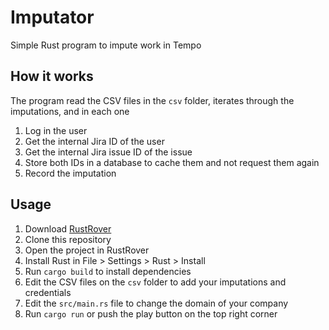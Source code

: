 # Imputator

Simple Rust program to impute work in Tempo

## How it works

The program read the CSV files in the `csv` folder, iterates through the imputations, and in each one

1. Log in the user
2. Get the internal Jira ID of the user
3. Get the internal Jira issue ID of the issue
4. Store both IDs in a database to cache them and not request them again
5. Record the imputation

## Usage

1. Download [RustRover](https://www.jetbrains.com/rust/)
2. Clone this repository
3. Open the project in RustRover
4. Install Rust in File > Settings > Rust > Install
5. Run `cargo build` to install dependencies
6. Edit the CSV files on the `csv` folder to add your imputations and credentials
7. Edit the `src/main.rs` file to change the domain of your company
8. Run `cargo run` or push the play button on the top right corner